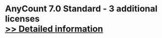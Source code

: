 # AnyCount 7.0 Standard - 3 additional licenses<br />[>> Detailed information](https://secure.shareit.com/shareit/product.html?productid=300340526&affiliateid=200057808)